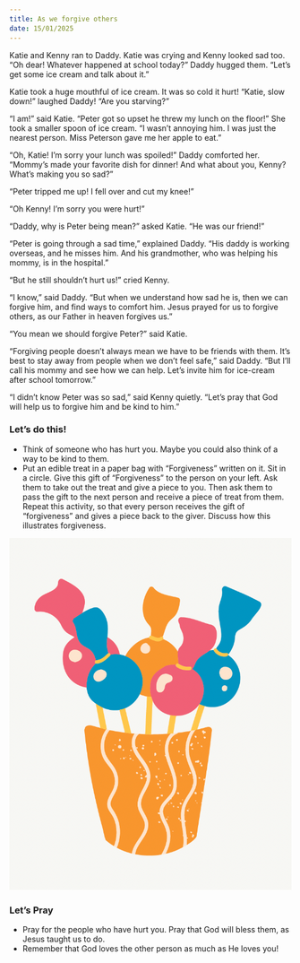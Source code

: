 ```yaml
---
title: As we forgive others
date: 15/01/2025
---
```


Katie and Kenny ran to Daddy. Katie was crying and Kenny looked sad too. “Oh dear! Whatever happened at school today?” Daddy hugged them. “Let’s get some ice cream and talk about it.”

Katie took a huge mouthful of ice cream. It was so cold it hurt! “Katie, slow down!” laughed Daddy! “Are you starving?”

“I am!” said Katie. “Peter got so upset he threw my lunch on the floor!” She took a smaller spoon of ice cream. “I wasn’t annoying him. I was just the nearest person. Miss Peterson gave me her apple to eat.”

“Oh, Katie! I’m sorry your lunch was spoiled!” Daddy comforted her. “Mommy’s made your favorite dish for dinner! And what about you, Kenny? What’s making you so sad?”

“Peter tripped me up! I fell over and cut my knee!”

“Oh Kenny! I’m sorry you were hurt!”

“Daddy, why is Peter being mean?” asked Katie. “He was our friend!”

“Peter is going through a sad time,” explained Daddy. “His daddy is working overseas, and he misses him. And his grandmother, who was helping his mommy, is in the hospital.”

“But he still shouldn’t hurt us!” cried Kenny.

“I know,” said Daddy. “But when we understand how sad he is, then we can forgive him, and find ways to comfort him. Jesus prayed for us to forgive others, as our Father in heaven forgives us.”

“You mean we should forgive Peter?” said Katie.

“Forgiving people doesn’t always mean we have to be friends with them. It’s best to stay away from people when we don’t feel safe,” said Daddy. “But I’ll call his mommy and see how we can help. Let’s invite him for ice-cream after school tomorrow.”

“I didn’t know Peter was so sad,” said Kenny quietly. “Let’s pray that God will help us to forgive him and be kind to him.”

### Let’s do this!

- Think of someone who has hurt you. Maybe you could also think of a way to be kind to them.
- Put an edible treat in a paper bag with “Forgiveness” written on it. Sit in a circle. Give this gift of “Forgiveness” to the person on your left. Ask them to take out the treat and give a piece to you. Then ask them to pass the gift to the next person and receive a piece of treat from them. Repeat this activity, so that every person receives the gift of “forgiveness” and gives a piece back to the giver. Discuss how this illustrates forgiveness.

![Forgiveness Treats](image.png)

### Let’s Pray

- Pray for the people who have hurt you. Pray that God will bless them, as Jesus taught us to do.
- Remember that God loves the other person as much as He loves you!